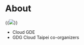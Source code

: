 # About



{{<image src="/images/avatar.png" caption="KAI CHU CHUNG" src_s="/images/avatar.png" src_l="/images/avatar.png" >}}


- Cloud GDE
- GDG Cloud Taipei co-organizers
